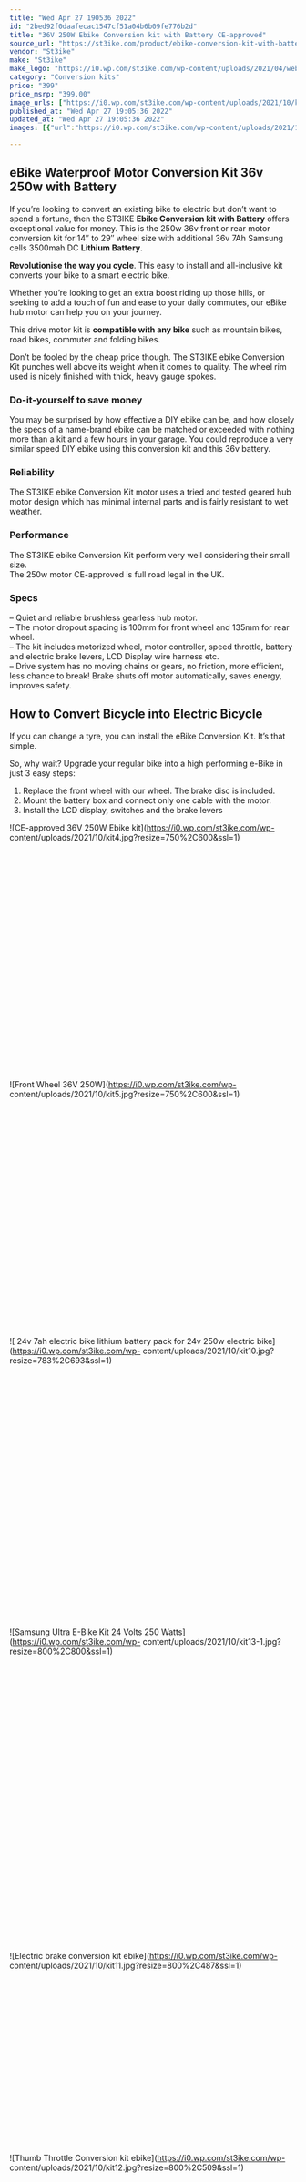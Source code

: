```yaml
---
title: "Wed Apr 27 190536 2022"
id: "2bed92f0daafecac1547cf51a04b6b09fe776b2d"
title: "36V 250W Ebike Conversion kit with Battery CE-approved"
source_url: "https://st3ike.com/product/ebike-conversion-kit-with-battery-ce-approved/"
vendor: "St3ike"
make: "St3ike"
make_logo: "https://i0.wp.com/st3ike.com/wp-content/uploads/2021/04/website-logo.png"
category: "Conversion kits"
price: "399"
price_msrp: "399.00"
image_urls: ["https://i0.wp.com/st3ike.com/wp-content/uploads/2021/10/kit1.jpg?fit=800%2C800&ssl=1","https://i0.wp.com/st3ike.com/wp-content/uploads/2021/10/kit2.jpg?fit=800%2C800&ssl=1"]
published_at: "Wed Apr 27 19:05:36 2022"
updated_at: "Wed Apr 27 19:05:36 2022"
images: [{"url":"https://i0.wp.com/st3ike.com/wp-content/uploads/2021/10/kit1.jpg?fit=800%2C800&ssl=1","path":"full/7c700c6350a1799021150684614533d3ffe772f2.jpg","checksum":"f5ffdf48bcc81a9ac4b0e77b856454ce","status":"downloaded"},{"url":"https://i0.wp.com/st3ike.com/wp-content/uploads/2021/10/kit2.jpg?fit=800%2C800&ssl=1","path":"full/f5e2153d1416323122840fe2fb22bcbe03f8b83b.jpg","checksum":"bae22a2288680cc94c32e29ebf1de7e7","status":"downloaded"}]

---
```

## **eBike Waterproof Motor Conversion Kit 36v 250w with Battery**

If you’re looking to convert an existing bike to electric but don’t want to
spend a fortune, then the ST3IKE **Ebike Conversion kit with Battery** offers
exceptional value for money. This is the 250w 36v front or rear motor
conversion kit for 14″ to 29″ wheel size with additional 36v 7Ah Samsung cells
3500mah DC **Lithium Battery**.

 **Revolutionise the way you cycle**. This easy to install and all-inclusive
kit converts your bike to a smart electric bike.

Whether you’re looking to get an extra boost riding up those hills, or seeking
to add a touch of fun and ease to your daily commutes, our eBike hub motor can
help you on your journey.

This drive motor kit is **compatible with any bike** such as mountain bikes,
road bikes, commuter and folding bikes.

Don’t be fooled by the cheap price though. The ST3IKE ebike Conversion Kit
punches well above its weight when it comes to quality. The wheel rim used is
nicely finished with thick, heavy gauge spokes.

### Do-it-yourself to save money

You may be surprised by how effective a DIY ebike can be, and how closely the
specs of a name-brand ebike can be matched or exceeded with nothing more than
a kit and a few hours in your garage. You could reproduce a very similar speed
DIY ebike using this conversion kit and this 36v battery.

### Reliability

The ST3IKE ebike Conversion Kit motor uses a tried and tested geared hub motor
design which has minimal internal parts and is fairly resistant to wet
weather.

### Performance

The ST3IKE ebike Conversion Kit perform very well considering their small
size.  
The 250w motor CE-approved is full road legal in the UK.

### Specs

– Quiet and reliable brushless gearless hub motor.  
– The motor dropout spacing is 100mm for front wheel and 135mm for rear wheel.  
– The kit includes motorized wheel, motor controller, speed throttle, battery
and electric brake levers, LCD Display wire harness etc.  
– Drive system has no moving chains or gears, no friction, more efficient,
less chance to break! Brake shuts off motor automatically, saves energy,
improves safety.

## How to Convert Bicycle into Electric Bicycle

If you can change a tyre, you can install the eBike Conversion Kit. It’s that
simple.

So, why wait? Upgrade your regular bike into a high performing e-Bike in just
3 easy steps:

1) Replace the front wheel with our wheel. The brake disc is included.  
2) Mount the battery box and connect only one cable with the motor.  
3) Install the LCD display, switches and the brake levers

![CE-approved 36V 250W Ebike kit](https://i0.wp.com/st3ike.com/wp-
content/uploads/2021/10/kit4.jpg?resize=750%2C600&ssl=1)![CE-approved 36V 250W
Ebike
kit](data:image/svg+xml,%3Csvg%20xmlns='http://www.w3.org/2000/svg'%20viewBox='0%200%20750%20600'%3E%3C/svg%3E)

![Front Wheel 36V 250W](https://i0.wp.com/st3ike.com/wp-
content/uploads/2021/10/kit5.jpg?resize=750%2C600&ssl=1)![Front Wheel 36V
250W](data:image/svg+xml,%3Csvg%20xmlns='http://www.w3.org/2000/svg'%20viewBox='0%200%20750%20600'%3E%3C/svg%3E)

![ 24v 7ah electric bike lithium battery pack for 24v 250w electric
bike](https://i0.wp.com/st3ike.com/wp-
content/uploads/2021/10/kit10.jpg?resize=783%2C693&ssl=1)![ 24v 7ah electric
bike lithium battery pack for 24v 250w electric
bike](data:image/svg+xml,%3Csvg%20xmlns='http://www.w3.org/2000/svg'%20viewBox='0%200%20783%20693'%3E%3C/svg%3E)

![Samsung Ultra E-Bike Kit 24 Volts 250
Watts](https://i0.wp.com/st3ike.com/wp-
content/uploads/2021/10/kit13-1.jpg?resize=800%2C800&ssl=1)![Samsung Ultra
E-Bike Kit 24 Volts 250
Watts](data:image/svg+xml,%3Csvg%20xmlns='http://www.w3.org/2000/svg'%20viewBox='0%200%20800%20800'%3E%3C/svg%3E)

![Electric brake conversion kit ebike](https://i0.wp.com/st3ike.com/wp-
content/uploads/2021/10/kit11.jpg?resize=800%2C487&ssl=1)![Electric brake
conversion kit
ebike](data:image/svg+xml,%3Csvg%20xmlns='http://www.w3.org/2000/svg'%20viewBox='0%200%20800%20487'%3E%3C/svg%3E)

![Thumb Throttle Conversion kit ebike](https://i0.wp.com/st3ike.com/wp-
content/uploads/2021/10/kit12.jpg?resize=800%2C509&ssl=1)![Thumb Throttle
Conversion kit
ebike](data:image/svg+xml,%3Csvg%20xmlns='http://www.w3.org/2000/svg'%20viewBox='0%200%20800%20509'%3E%3C/svg%3E)

![ebike waterproof electric bicycle motor conversion kit 36v 250w with
battery](https://i0.wp.com/st3ike.com/wp-
content/uploads/2021/10/kit3.jpg?resize=750%2C916&ssl=1)![ebike waterproof
electric bicycle motor conversion kit 36v 250w with
battery](data:image/svg+xml,%3Csvg%20xmlns='http://www.w3.org/2000/svg'%20viewBox='0%200%20750%20916'%3E%3C/svg%3E)

 **Motor**

|

36v 250w front or rear motor brushless geared **with disc brake**  
  
---|---  
  
 **Motor weight**

|

2.7 kg  
  
 **Placement**

|

front/rear wheel  
  
 **Certificate**

|

CE for EN15194  
  
 **Wheel size**

|

14‘’- 29‘’ Aluminium Alloy double wall 12G spokes bicycle  
rim（suitable for disc brake and V brake）  
  
 **Spokes holes**

|

36 holes  
  
 **Controller**

|

36v 15A smart controller  
  
 **Battery**

|

36v 7ah downtube  
  
 **Range**

|

30-50km -19-31mi with pedal assistance  
  
 **Throttle type**

|

Thumb throttle or twist throttle with on/off  
  
 **Electric brake levers**

|

Wuxing brand electric brake levers  
  
 **PAS sensor**

|

1:1 8 magnet intelligent pedal assistant  
  
 **Top speed**

|

25km/h -15.5mph  
  
 **Waterproof grade**

|

IP54  
  
 **Warranty  
**

| 2 years for motor, 2 years for lithium battery  
  
 **The 36v 250w electric bike kit packing list:**

  * 1× 250W brushless geared hub motor front or rear with disc brake
  * 1× 14-29 inch Double-wall Aluminum rim with 12G spokes to choose assembled
  * 1× 36V 15A smart controller
  * 1x **36v 7AH** lithium battery
  * 1x 36v 2A (100 – 220v) charger with UK plug
  * 1× Thumb or Twist throttle
  * 1× Pair electric brake levers
  * 1× 1:1 8 magnet intelligent pedal assistant
  * 1x LCD display
  * 1x User installation manual

